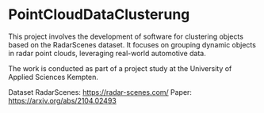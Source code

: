 # PointCloudDataClusterung


This project involves the development of software for clustering objects based on the RadarScenes dataset. It focuses on grouping dynamic objects in radar point clouds, leveraging real-world automotive data.

The work is conducted as part of a project study at the University of Applied Sciences Kempten.

Dataset RadarScenes: https://radar-scenes.com/
Paper: https://arxiv.org/abs/2104.02493
